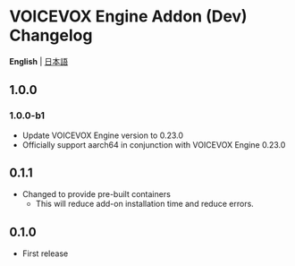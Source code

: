 # VOICEVOX Engine Addon (Dev) Changelog
**English** | [日本語](https://github.com/taikun114/Home-Assistant-VOICEVOX-Engine/blob/dev/docs/CHANGELOG-ja.md)

## 1.0.0
### 1.0.0-b1
- Update VOICEVOX Engine version to 0.23.0
- Officially support aarch64 in conjunction with VOICEVOX Engine 0.23.0

## 0.1.1
- Changed to provide pre-built containers
  - This will reduce add-on installation time and reduce errors.

## 0.1.0
- First release